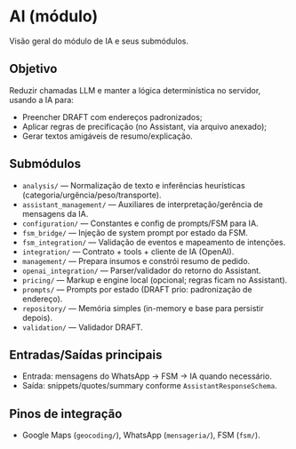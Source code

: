 # AI (módulo)

Visão geral do módulo de IA e seus submódulos.

## Objetivo
Reduzir chamadas LLM e manter a lógica determinística no servidor, usando a IA para:
- Preencher DRAFT com endereços padronizados;
- Aplicar regras de precificação (no Assistant, via arquivo anexado);
- Gerar textos amigáveis de resumo/explicação.

## Submódulos
- `analysis/` — Normalização de texto e inferências heurísticas (categoria/urgência/peso/transporte).
- `assistant_management/` — Auxiliares de interpretação/gerência de mensagens da IA.
- `configuration/` — Constantes e config de prompts/FSM para IA.
- `fsm_bridge/` — Injeção de system prompt por estado da FSM.
- `fsm_integration/` — Validação de eventos e mapeamento de intenções.
- `integration/` — Contrato + tools + cliente de IA (OpenAI).
- `management/` — Prepara insumos e constrói resumo de pedido.
- `openai_integration/` — Parser/validador do retorno do Assistant.
- `pricing/` — Markup e engine local (opcional; regras ficam no Assistant).
- `prompts/` — Prompts por estado (DRAFT prio: padronização de endereço).
- `repository/` — Memória simples (in-memory e base para persistir depois).
- `validation/` — Validador DRAFT.

## Entradas/Saídas principais
- Entrada: mensagens do WhatsApp → FSM → IA quando necessário.
- Saída: snippets/quotes/summary conforme `AssistantResponseSchema`.

## Pinos de integração
- Google Maps (`geocoding/`), WhatsApp (`mensageria/`), FSM (`fsm/`).
